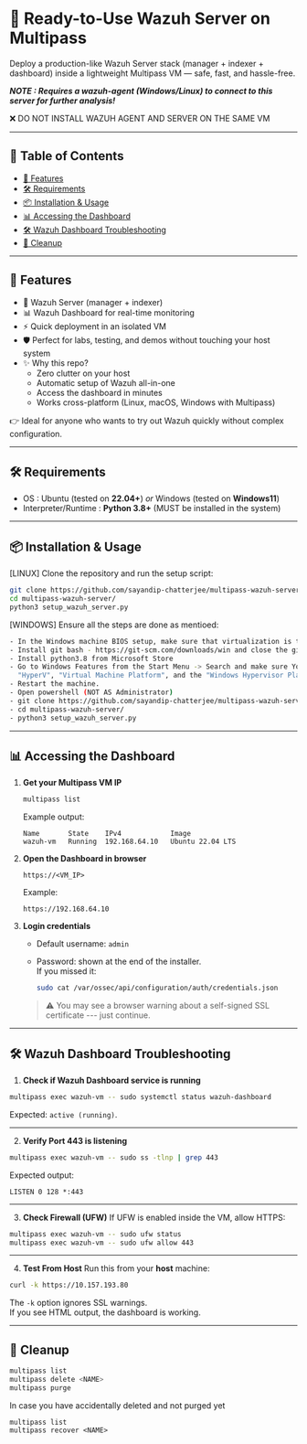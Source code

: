# 🚀 Ready-to-Use Wazuh Server on Multipass

Deploy a production-like Wazuh Server stack (manager + indexer + dashboard) inside a lightweight Multipass VM — safe, fast, and hassle-free. 

**_NOTE : Requires a wazuh-agent (Windows/Linux) to connect to this server for further analysis!_**

❌ DO NOT INSTALL WAZUH AGENT AND SERVER ON THE SAME VM

---

## 📑 Table of Contents

- [🚀 Features](#-features)
- [🛠 Requirements](#requirements)
- [📦 Installation & Usage](#-installation--usage)
- [📊 Accessing the Dashboard](#-accessing-the-dashboard)
- [🛠️ Wazuh Dashboard Troubleshooting](#wazuh-dashboard-troubleshooting)
- [🧹 Cleanup](#-cleanup)

---

## 🚀 Features

- 🔐 Wazuh Server (manager + indexer)
- 📊 Wazuh Dashboard for real-time monitoring
- ⚡ Quick deployment in an isolated VM
- 🛡️ Perfect for labs, testing, and demos without touching your host system
- ✨ Why this repo?
    - Zero clutter on your host
    - Automatic setup of Wazuh all-in-one
    - Access the dashboard in minutes
    - Works cross-platform (Linux, macOS, Windows with Multipass)

👉 Ideal for anyone who wants to try out Wazuh quickly without complex configuration.

---

## 🛠️ Requirements <a name="requirements"></a>

- OS : Ubuntu (tested on **22.04+**) _or_ Windows (tested on **Windows11**)
- Interpreter/Runtime : **Python 3.8+** (MUST be installed in the system)

---

## 📦 Installation & Usage  

[LINUX] Clone the repository and run the setup script:
```bash
git clone https://github.com/sayandip-chatterjee/multipass-wazuh-server.git
cd multipass-wazuh-server/
python3 setup_wazuh_server.py
```

[WINDOWS] Ensure all the steps are done as mentioed:
```bash
- In the Windows machine BIOS setup, make sure that virtualization is turned on
- Install git bash - https://git-scm.com/downloads/win and close the git bash window, do not clone yet.
- Install python3.8 from Microsoft Store
- Go to Windows Features from the Start Menu -> Search and make sure You enable the
  "HyperV", "Virtual Machine Platform", and the "Windows Hypervisor Platform" to run the VM.
- Restart the machine.
- Open powershell (NOT AS Administrator)
- git clone https://github.com/sayandip-chatterjee/multipass-wazuh-server.git
- cd multipass-wazuh-server/
- python3 setup_wazuh_server.py
```

---

## 📊 Accessing the Dashboard

1.  **Get your Multipass VM IP**

    ``` bash
    multipass list
    ```

    Example output:

        Name       State    IPv4            Image
        wazuh-vm   Running  192.168.64.10   Ubuntu 22.04 LTS

2.  **Open the Dashboard in browser**

        https://<VM_IP>

    Example:

        https://192.168.64.10

3.  **Login credentials**

    -   Default username: `admin`

    -   Password: shown at the end of the installer.\
        If you missed it:

        ``` bash
        sudo cat /var/ossec/api/configuration/auth/credentials.json
        ```

    > ⚠️ You may see a browser warning about a self-signed SSL
    > certificate --- just continue.

---

## 🛠️ Wazuh Dashboard Troubleshooting <a name="wazuh-dashboard-troubleshooting"></a>

1. **Check if Wazuh Dashboard service is running**
```bash
multipass exec wazuh-vm -- sudo systemctl status wazuh-dashboard
```
Expected: `active (running)`.

---

2. **Verify Port 443 is listening**
```bash
multipass exec wazuh-vm -- sudo ss -tlnp | grep 443
```
Expected output:
```
LISTEN 0 128 *:443
```

---

3. **Check Firewall (UFW)**
If UFW is enabled inside the VM, allow HTTPS:
```bash
multipass exec wazuh-vm -- sudo ufw status
multipass exec wazuh-vm -- sudo ufw allow 443
```

---

4. **Test From Host**
Run this from your **host** machine:
```bash
curl -k https://10.157.193.80
```
The `-k` option ignores SSL warnings.  
If you see HTML output, the dashboard is working.

------------------------------------------------------------------------

## 🧹 Cleanup

```bash
multipass list
multipass delete <NAME>
multipass purge
```

In case you have accidentally deleted and not purged yet
```
multipass list
multipass recover <NAME>
```
